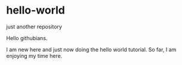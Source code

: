 # hello-world
just another repository

Hello githubians.

I am new here and just now doing the hello world tutorial.
So far, I am enjoying my time here.
